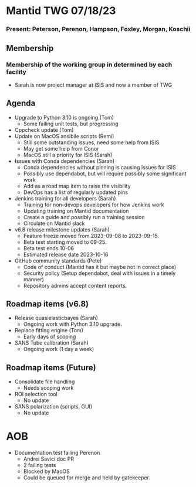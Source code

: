 # Mantid TWG 07/18/23
### Present: Peterson, Perenon, Hampson, Foxley, Morgan, Koschii

## Membership
### Membership of the working group in determined by each facility
- Sarah is now project manager at ISIS and now a member of TWG

## Agenda
- Upgrade to Python 3.10 is ongoing (Tom)
  - Some failing unit tests, but progressing
- Cppcheck update (Tom)
- Update on MacOS ansibile scripts (Remi)
  - Still some outstanding issues, need some help from ISIS
  - May get some help from Conor
  - MacOS still a priority for ISIS (Sarah)
- Issues with Conda dependencies (Sarah)
  - Conda dependencies without pinning is causing issues for ISIS
  - Possibly use dependabot, but will require possibly some significant work
  - Add as a road map item to raise the visibility
  - DevOps has a list of regularly updated pins
- Jenkins training for all developers (Sarah)
  - Training for non-devops developers for how Jenkins work
  - Updating training on Mantid documentation
  - Create a guide and possibly run a training session
  - Circulate on Mantid slack
- v6.8 release milestone updates (Sarah)
  - Feature freeze moved from 2023-09-08 to 2023-09-15.
  - Beta test starting moved to 09-25.
  - Beta test ends 10-06
  - Estimated release date 2023-10-16
- GitHub community standards (Pete)
   - Code of conduct (Mantid has it but maybe not in correct place)
   - Security policy (Setup dependabot, deal with issues in a timely manner)
   - Repository admins accept content reports.

## Roadmap items (v6.8)
- Release quasielasticbayes (Sarah)
   - Ongoing work with Python 3.10 upgrade.
- Replace fitting engine (Tom)
   - Early days of scoping
- SANS Tube calibration (Sarah)
   - Ongoing work (1 day a week)

## Roadmap items (Future)
- Consolidate file handling
   - Needs scoping work
- ROI selection tool
   - No update
- SANS polarization (scripts, GUI)
   - No update

# AOB
- Documentation test failing Perenon
  - Andrei Savici doc PR
  - 2 failing tests
  - Blocked by MacOS
  - Could be queued for merge and held by gatekeeper.
